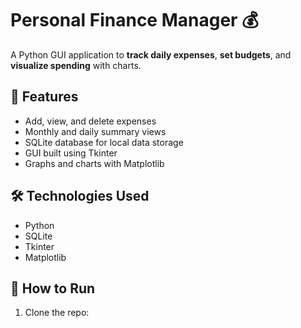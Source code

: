 # Personal Finance Manager 💰

A Python GUI application to **track daily expenses**, **set budgets**, and **visualize spending** with charts.

## 📌 Features
- Add, view, and delete expenses
- Monthly and daily summary views
- SQLite database for local data storage
- GUI built using Tkinter
- Graphs and charts with Matplotlib

## 🛠️ Technologies Used
- Python
- SQLite
- Tkinter
- Matplotlib

## 🚀 How to Run
1. Clone the repo:
